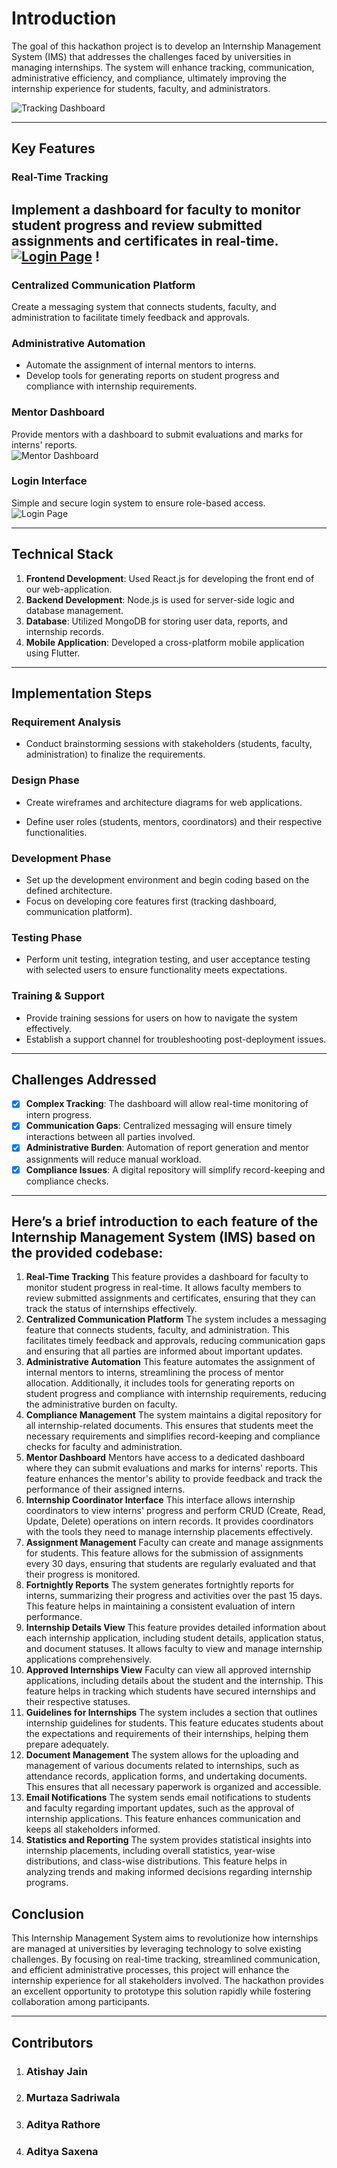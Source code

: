 # **Introduction**

The goal of this hackathon project is to develop an Internship Management System (IMS) that addresses the challenges faced by universities in managing internships. The system will enhance tracking, communication, administrative efficiency, and compliance, ultimately improving the internship experience for students, faculty, and administrators.  

![Tracking Dashboard](https://github.com/Atishyy27/Bits-Geeks-VoidHacks6/blob/main/images/intern_dashboard.jpg) <!-- Add tracking dashboard screenshot -->

---

## **Key Features**  

### **Real-Time Tracking**  

Implement a dashboard for faculty to monitor student progress and review submitted assignments and certificates in real-time.  
[![Login Page](images/signin.jpg)](https://github.com/Atishyy27/Bits-Geeks-VoidHacks6/blob/main/images/intern.jpg) <!-- Add login page screenshot -->
!
---
### **Centralized Communication Platform**  

Create a messaging system that connects students, faculty, and administration to facilitate timely feedback and approvals. 

### **Administrative Automation**  

- Automate the assignment of internal mentors to interns.  
- Develop tools for generating reports on student progress and compliance with internship requirements.  

### **Mentor Dashboard**  

Provide mentors with a dashboard to submit evaluations and marks for interns' reports.  
![Mentor Dashboard](https://github.com/Atishyy27/Bits-Geeks-VoidHacks6/blob/main/images/mentor.jpg) <!-- Add mentor dashboard screenshot -->

### **Login Interface**  

Simple and secure login system to ensure role-based access.  
![Login Page](https://github.com/Atishyy27/Bits-Geeks-VoidHacks6/blob/main/images/signin.jpg) <!-- Add login page screenshot -->

---

## **Technical Stack**  

1. **Frontend Development**: Used React.js for developing the front end of our web-application.  
2. **Backend Development**: Node.js is used for server-side logic and database management.  
3. **Database**: Utilized MongoDB for storing user data, reports, and internship records.  
4. **Mobile Application**: Developed a cross-platform mobile application using Flutter.  

---

## **Implementation Steps**  

### **Requirement Analysis**  

- Conduct brainstorming sessions with stakeholders (students, faculty, administration) to finalize the requirements.

### **Design Phase**  

- Create wireframes and architecture diagrams for web applications.  

- Define user roles (students, mentors, coordinators) and their respective functionalities.

### **Development Phase**  

- Set up the development environment and begin coding based on the defined architecture.  
- Focus on developing core features first (tracking dashboard, communication platform).

### **Testing Phase**  

- Perform unit testing, integration testing, and user acceptance testing with selected users to ensure functionality meets expectations.

### **Training & Support**  

- Provide training sessions for users on how to navigate the system effectively.  
- Establish a support channel for troubleshooting post-deployment issues.

---

## **Challenges Addressed**  

- [x] **Complex Tracking**: The dashboard will allow real-time monitoring of intern progress.  
- [x] **Communication Gaps**: Centralized messaging will ensure timely interactions between all parties involved.  
- [x] **Administrative Burden**: Automation of report generation and mentor assignments will reduce manual workload.  
- [x] **Compliance Issues**: A digital repository will simplify record-keeping and compliance checks.  

---

## **Here’s a brief introduction to each feature of the Internship Management System (IMS) based on the provided codebase**:
1. **Real-Time Tracking**
This feature provides a dashboard for faculty to monitor student progress in real-time. It allows faculty members to review submitted assignments and certificates, ensuring that they can track the status of internships effectively.
2. **Centralized Communication Platform**
The system includes a messaging feature that connects students, faculty, and administration. This facilitates timely feedback and approvals, reducing communication gaps and ensuring that all parties are informed about important updates.
3. **Administrative Automation**
This feature automates the assignment of internal mentors to interns, streamlining the process of mentor allocation. Additionally, it includes tools for generating reports on student progress and compliance with internship requirements, reducing the administrative burden on faculty.
4. **Compliance Management**
The system maintains a digital repository for all internship-related documents. This ensures that students meet the necessary requirements and simplifies record-keeping and compliance checks for faculty and administration.
5. **Mentor Dashboard**
Mentors have access to a dedicated dashboard where they can submit evaluations and marks for interns' reports. This feature enhances the mentor's ability to provide feedback and track the performance of their assigned interns.
6. **Internship Coordinator Interface**
This interface allows internship coordinators to view interns' progress and perform CRUD (Create, Read, Update, Delete) operations on intern records. It provides coordinators with the tools they need to manage internship placements effectively.
7. **Assignment Management**
Faculty can create and manage assignments for students. This feature allows for the submission of assignments every 30 days, ensuring that students are regularly evaluated and that their progress is monitored.
8. **Fortnightly Reports**
The system generates fortnightly reports for interns, summarizing their progress and activities over the past 15 days. This feature helps in maintaining a consistent evaluation of intern performance.
9. **Internship Details View**
This feature provides detailed information about each internship application, including student details, application status, and document statuses. It allows faculty to view and manage internship applications comprehensively.
10. **Approved Internships View**
Faculty can view all approved internship applications, including details about the student and the internship. This feature helps in tracking which students have secured internships and their respective statuses.
11. **Guidelines for Internships**
The system includes a section that outlines internship guidelines for students. This feature educates students about the expectations and requirements of their internships, helping them prepare adequately.
12. **Document Management**
The system allows for the uploading and management of various documents related to internships, such as attendance records, application forms, and undertaking documents. This ensures that all necessary paperwork is organized and accessible.
13. **Email Notifications**
The system sends email notifications to students and faculty regarding important updates, such as the approval of internship applications. This feature enhances communication and keeps all stakeholders informed.
14. **Statistics and Reporting**
The system provides statistical insights into internship placements, including overall statistics, year-wise distributions, and class-wise distributions. This feature helps in analyzing trends and making informed decisions regarding internship programs.

## **Conclusion**  

This Internship Management System aims to revolutionize how internships are managed at universities by leveraging technology to solve existing challenges. By focusing on real-time tracking, streamlined communication, and efficient administrative processes, this project will enhance the internship experience for all stakeholders involved. The hackathon provides an excellent opportunity to prototype this solution rapidly while fostering collaboration among participants.

---

## **Contributors**  

1. ### Atishay Jain  
2. ### Murtaza Sadriwala  
3. ### Aditya Rathore  
4. ### Aditya Saxena  
